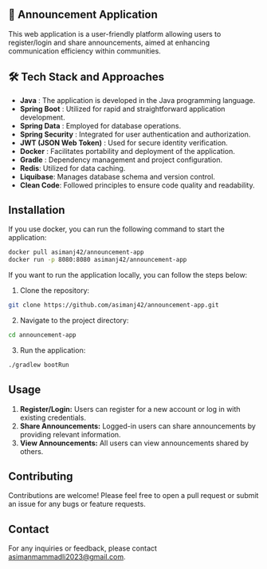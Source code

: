 ## 📢 Announcement Application

This web application is a user-friendly platform allowing users to register/login and share announcements, aimed at
enhancing communication efficiency within communities.

## 🛠️ Tech Stack and Approaches

- **Java** : The application is developed in the Java programming language.
- **Spring Boot** : Utilized for rapid and straightforward application development.
- **Spring Data** : Employed for database operations.
- **Spring Security** : Integrated for user authentication and authorization.
- **JWT (JSON Web Token)** : Used for secure identity verification.
- **Docker** : Facilitates portability and deployment of the application.
- **Gradle** : Dependency management and project configuration.
- **Redis**: Utilized for data caching.
- **Liquibase**: Manages database schema and version control.
- **Clean Code**: Followed principles to ensure code quality and readability.

## Installation

If you use docker, you can run the following command to start the application:

```bash
docker pull asimanj42/announcement-app
docker run -p 8080:8080 asimanj42/announcement-app
```

If you want to run the application locally, you can follow the steps below:

1. Clone the repository:

```bash
git clone https://github.com/asimanj42/announcement-app.git
```

2. Navigate to the project directory:

```bash
cd announcement-app
```

3. Run the application:

```bash
./gradlew bootRun
```

## Usage

1. **Register/Login:** Users can register for a new account or log in with existing credentials.
2. **Share Announcements:** Logged-in users can share announcements by providing relevant information.
3. **View Announcements:** All users can view announcements shared by others.

## Contributing

Contributions are welcome! Please feel free to open a pull request or submit an issue for any bugs or feature requests.


## Contact

For any inquiries or feedback, please contact [asimanmammadli2023@gmail.com](mailto:asimanmammadli2023@gmail.com).
